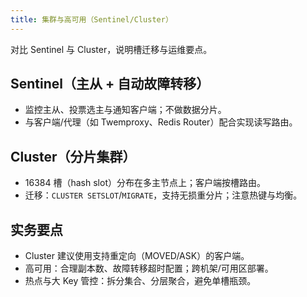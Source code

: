 ```yaml
---
title: 集群与高可用（Sentinel/Cluster）
---
```


对比 Sentinel 与 Cluster，说明槽迁移与运维要点。

## Sentinel（主从 + 自动故障转移）

- 监控主从、投票选主与通知客户端；不做数据分片。
- 与客户端/代理（如 Twemproxy、Redis Router）配合实现读写路由。

## Cluster（分片集群）

- 16384 槽（hash slot）分布在多主节点上；客户端按槽路由。
- 迁移：`CLUSTER SETSLOT`/`MIGRATE`，支持无损重分片；注意热键与均衡。

## 实务要点

- Cluster 建议使用支持重定向（MOVED/ASK）的客户端。
- 高可用：合理副本数、故障转移超时配置；跨机架/可用区部署。
- 热点与大 Key 管控：拆分集合、分层聚合，避免单槽瓶颈。

